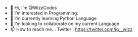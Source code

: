 - 👋 Hi, I’m @WizzCodes
- 👀 I’m interested in Programming.
- 🌱 I’m currently learning Python Language
- 💞️ I’m looking to collaborate on my current Language
- 📫 How to reach me...
Twitter : https://twitter.com/ig__wizz

<!---
WizzCodes is a ✨ special ✨ repository because its `README.md` (this file) appears on your GitHub profile.
You can click the Preview link to take a look at your changes.
--->
